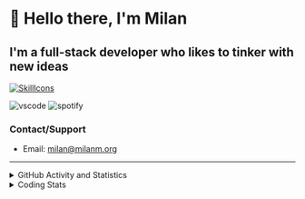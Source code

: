 # 👋 Hello there, I'm Milan
## I'm a full-stack developer who likes to tinker with new ideas
[![SkillIcons](https://skillicons.dev/icons?i=js,ts,nextjs,tailwind,html,go,bash,git,nginx,prisma,kubernetes,docker,linux)](https://skillicons.dev)

![vscode](https://nocache.advaith.workers.dev?url=https://img.shields.io/endpoint?url=https://dev.discordprofiles.me/api/badge/vscode/423203831971708958)
![spotify](https://nocache.advaith.workers.dev?url=https://img.shields.io/endpoint?url=https://dev.discordprofiles.me/api/badge/spotify/423203831971708958)

### Contact/Support

- Email: [milan@milanm.org](mailto:milan@milanm.org)
 
---
 
<details>
  <summary>GitHub Activity and Statistics</summary>
  <img src="/github-metrics.svg" />
</details>
<details>
  <summary>Coding Stats</summary>
  <!--START_SECTION:waka-->

```txt
TypeScript   17 hrs 52 mins  █████████████████░░░░░░░░   67.65 %
JavaScript   4 hrs 3 mins    ████░░░░░░░░░░░░░░░░░░░░░   15.34 %
YAML         1 hr 22 mins    █▒░░░░░░░░░░░░░░░░░░░░░░░   05.17 %
JSON         1 hr 7 mins     █░░░░░░░░░░░░░░░░░░░░░░░░   04.24 %
Markdown     49 mins         ▓░░░░░░░░░░░░░░░░░░░░░░░░   03.13 %
```

<!--END_SECTION:waka-->
</details>
